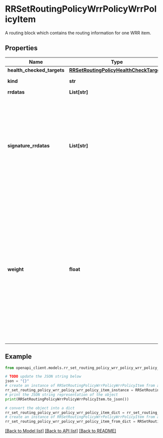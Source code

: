 # RRSetRoutingPolicyWrrPolicyWrrPolicyItem

A routing block which contains the routing information for one WRR item.

## Properties

Name | Type | Description | Notes
------------ | ------------- | ------------- | -------------
**health_checked_targets** | [**RRSetRoutingPolicyHealthCheckTargets**](RRSetRoutingPolicyHealthCheckTargets.md) |  | [optional] 
**kind** | **str** |  | [optional] [default to 'dns#rRSetRoutingPolicyWrrPolicyWrrPolicyItem']
**rrdatas** | **List[str]** |  | [optional] 
**signature_rrdatas** | **List[str]** | DNSSEC generated signatures for all the rrdata within this item. Note that if health checked targets are provided for DNSSEC enabled zones, there&#39;s a restriction of 1 IP address per item. | [optional] 
**weight** | **float** | The weight corresponding to this WrrPolicyItem object. When multiple WrrPolicyItem objects are configured, the probability of returning an WrrPolicyItem object&#39;s data is proportional to its weight relative to the sum of weights configured for all items. This weight must be non-negative. | [optional] 

## Example

```python
from openapi_client.models.rr_set_routing_policy_wrr_policy_wrr_policy_item import RRSetRoutingPolicyWrrPolicyWrrPolicyItem

# TODO update the JSON string below
json = "{}"
# create an instance of RRSetRoutingPolicyWrrPolicyWrrPolicyItem from a JSON string
rr_set_routing_policy_wrr_policy_wrr_policy_item_instance = RRSetRoutingPolicyWrrPolicyWrrPolicyItem.from_json(json)
# print the JSON string representation of the object
print(RRSetRoutingPolicyWrrPolicyWrrPolicyItem.to_json())

# convert the object into a dict
rr_set_routing_policy_wrr_policy_wrr_policy_item_dict = rr_set_routing_policy_wrr_policy_wrr_policy_item_instance.to_dict()
# create an instance of RRSetRoutingPolicyWrrPolicyWrrPolicyItem from a dict
rr_set_routing_policy_wrr_policy_wrr_policy_item_from_dict = RRSetRoutingPolicyWrrPolicyWrrPolicyItem.from_dict(rr_set_routing_policy_wrr_policy_wrr_policy_item_dict)
```
[[Back to Model list]](../README.md#documentation-for-models) [[Back to API list]](../README.md#documentation-for-api-endpoints) [[Back to README]](../README.md)


